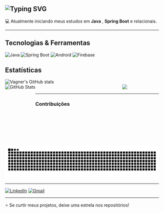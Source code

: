 

## ![Typing SVG](https://readme-typing-svg.herokuapp.com?size=30&color=000000&center=true&vCenter=true&width=500&lines=Olá,+eu+sou+Vagner+Souza)


💻 Atualmente iniciando meus estudos em **Java** , **Spring Boot** e relacionais.  

---

## Tecnologias & Ferramentas
<div>
  
![Java](https://img.shields.io/badge/Java-ED8B00?style=for-the-badge&logo=openjdk&logoColor=white)
![Spring Boot](https://img.shields.io/badge/Spring_Boot-6DB33F?style=for-the-badge&logo=springboot&logoColor=white)
![Android](https://img.shields.io/badge/Android-3DDC84?style=for-the-badge&logo=android&logoColor=white)
![Firebase](https://img.shields.io/badge/Firebase-FFCA28?style=for-the-badge&logo=firebase&logoColor=black)

</div>

## Estatísticas
<div>

![Vagner's GitHub stats](https://github-readme-stats.vercel.app/api?username=VagnerSouza2313&show_icons=true&theme=tokyonight)
</br>
 <img 
      align="left" 
      alt="GitHub Stats" 
      height="200" 
      src="https://github-readme-stats.vercel.app/api/top-langs/?username=vagnersouza2313&theme=tokyonight&layout=compact&custom_title=Tecnologias&langs_count=9" 
  />
<img src="https://media1.giphy.com/media/v1.Y2lkPTc5MGI3NjExYW80Y2dycHJvZWUwaG42Zm9kbGowaDBqNG55cDQ5cGNvbTA1MW1xMyZlcD12MV9pbnRlcm5hbF9naWZfYnlfaWQmY3Q9Zw/1229mlttgo8aR2/giphy.gif" 
     width="120" 
     style="display:block; margin-left:auto;" />

</div>

---
<div>

### Contribuições
<picture>
  <source media="(prefers-color-scheme: dark)" srcset="https://raw.githubusercontent.com/VagnerSouza2313/VagnerSouza2313/output/github-contribution-grid-snake-dark.svg">
 <source media="(prefers-color-scheme: light)" srcset="https://raw.githubusercontent.com/VagnerSouza2313/VagnerSouza2313/output/github-contribution-grid-snake-dark.svg">
<img align="center" alt="github contribution grid snake animation" src="https://raw.githubusercontent.com/VagnerSouza2313/VagnerSouza2313/output/github-contribution-grid-snake.svg">
</picture>

</div>

---
[![LinkedIn](https://img.shields.io/badge/LinkedIn-blue?style=for-the-badge&logo=linkedin&logoColor=white)](https://www.linkedin.com)  [![Gmail](https://img.shields.io/badge/Gmail-red?style=for-the-badge&logo=gmail&logoColor=white)](mailto:vagnersouza2313j@gmail.com)  

---

⭐ Se curtir meus projetos, deixe uma estrela nos repositórios!
